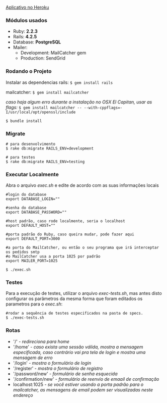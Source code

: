 [Aplicativo no Heroku](https://pedro-inloco-login.herokuapp.com/)

### Módulos usados
- Ruby: **2.2.3**
- Rails: **4.2.5**
- Database: **PostgreSQL**
- Mailer:
  - Development: MailCatcher gem
  - Production: SendGrid

### Rodando o Projeto

Instalar as dependencias
rails:
`$ gem install rails `

mailcatcher:
`$ gem install mailcatcher `

*caso haja algum erro durante a instalação no OSX El Capitan, usar as flags:*
`$ gem install mailcatcher -- --with-cppflags=-I/usr/local/opt/openssl/include `

`$ bundle install`

### Migrate
```
# para desenvolvimento
$ rake db:migrate RAILS_ENV=development

# para testes
$ rake db:migrate RAILS_ENV=testing
```

### Executar Localmente

Abra o arquivo *exec.sh* e edite de acordo com as suas informações locais

```
#login do database
export DATABASE_LOGIN=""

#senha do database
export DATABASE_PASSWORD=""

#host padrão, caso rode localmente, seria o localhost
export DEFAULT_HOST=""

#porta padrão do Ruby, caso queira mudar, pode fazer aqui
export DEFAULT_PORT=3000

#a porta do MailCatcher, ou então o seu programa que irá interceptar os pedidos smtp
#o MailCatcher usa a porta 1025 por padrão
export MAILER_PORT=1025
```

```
$ ./exec.sh
```


### Testes

Para a execução de testes, utilizar o arquivo *exec-tests.sh*, mas antes disto configurar os parâmetros da mesma forma que foram editados os parametros para o *exec.sh*:

```
#rodar a sequência de testes especificados na pasta de specs.
$ ./exec-tests.sh
```

### Rotas

- '/' - *redireciona para home*
- '/home' - *caso exista uma sessão válida, mostra a mensagem especificada, caso contrário vai pra tela de login e mostra uma mensagem de erro*
- '/login' - *mostra o formulário de login*
- '/register' - *mostra o formulário de registro*
- '/password/new' - *formulário de senha esquecida*
- '/confirmation/new' - *formulário de reenvio de emaail de confirmação*
- localhost:1025 - *se você estiver usando a porta padrão para o mailcatcher, as mensagens de email podem ser visualizadas neste endereço*
